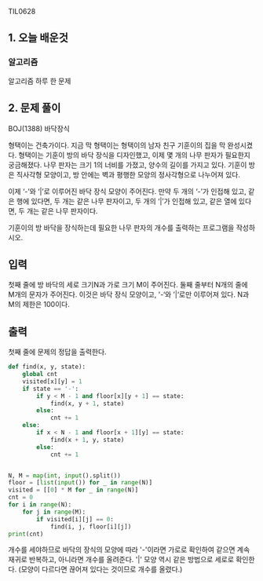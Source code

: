 TIL0628

## 1. 오늘 배운것

### 알고리즘



알고리즘 하루 한 문제

## 2. 문제 풀이

BOJ(1388) 바닥장식

형택이는 건축가이다. 지금 막 형택이는 형택이의 남자 친구 기훈이의 집을 막 완성시켰다. 형택이는 기훈이 방의 바닥 장식을 디자인했고, 이제 몇 개의 나무 판자가 필요한지 궁금해졌다. 나무 판자는 크기 1의 너비를 가졌고, 양수의 길이를 가지고 있다. 기훈이 방은 직사각형 모양이고, 방 안에는 벽과 평행한 모양의 정사각형으로 나누어져 있다.

이제 ‘-’와 ‘|’로 이루어진 바닥 장식 모양이 주어진다. 만약 두 개의 ‘-’가 인접해 있고, 같은 행에 있다면, 두 개는 같은 나무 판자이고, 두 개의 ‘|’가 인접해 있고, 같은 열에 있다면, 두 개는 같은 나무 판자이다.

기훈이의 방 바닥을 장식하는데 필요한 나무 판자의 개수를 출력하는 프로그램을 작성하시오.

## 입력

첫째 줄에 방 바닥의 세로 크기N과 가로 크기 M이 주어진다. 둘째 줄부터 N개의 줄에 M개의 문자가 주어진다. 이것은 바닥 장식 모양이고, '-‘와 ’|‘로만 이루어져 있다. N과 M의 제한은 100이다.

## 출력

첫째 줄에 문제의 정답을 출력한다.

``````python
def find(x, y, state):
    global cnt
    visited[x][y] = 1
    if state == '-':
        if y < M - 1 and floor[x][y + 1] == state:
            find(x, y + 1, state)
        else:
            cnt += 1
    else:
        if x < N - 1 and floor[x + 1][y] == state:
            find(x + 1, y, state)
        else:
            cnt += 1


N, M = map(int, input().split())
floor = [list(input()) for _ in range(N)]
visited = [[0] * M for _ in range(N)]
cnt = 0
for i in range(N):
    for j in range(M):
        if visited[i][j] == 0:
            find(i, j, floor[i][j])
print(cnt)
``````

개수를 세야하므로 바닥의 장식의 모양에 따라 '-'이라면 가로로 확인하여 같으면 계속 재귀로 반복하고, 아니라면 개수를 올려준다. '|' 모양 역시 같은 방법으로 세로로 확인한다. (모양이 다르다면 끊어져 있다는 것이므로 개수를 올렸다.)